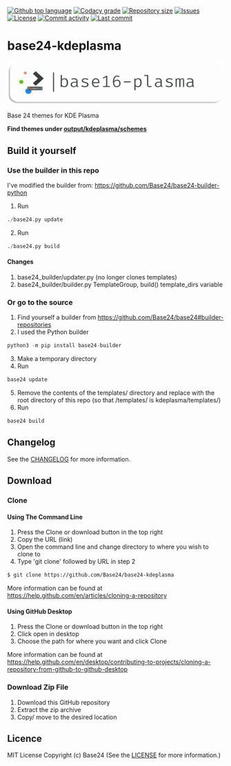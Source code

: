 [![Github top language](https://img.shields.io/github/languages/top/Base24/base24-kdeplasma.svg?style=for-the-badge)](../../)
[![Codacy grade](https://img.shields.io/codacy/grade/[codacy-proj-id].svg?style=for-the-badge)](https://www.codacy.com/manual/Base24/base24-kdeplasma)
[![Repository size](https://img.shields.io/github/repo-size/Base24/base24-kdeplasma.svg?style=for-the-badge)](../../)
[![Issues](https://img.shields.io/github/issues/Base24/base24-kdeplasma.svg?style=for-the-badge)](../../issues)
[![License](https://img.shields.io/github/license/Base24/base24-kdeplasma.svg?style=for-the-badge)](/LICENSE.md)
[![Commit activity](https://img.shields.io/github/commit-activity/m/Base24/base24-kdeplasma.svg?style=for-the-badge)](../../commits/master)
[![Last commit](https://img.shields.io/github/last-commit/Base24/base24-kdeplasma.svg?style=for-the-badge)](../../commits/master)

# base24-kdeplasma

<img src="readme-assets/icons/name.png" alt="Project Icon" width="750">

Base 24 themes for KDE Plasma

**Find themes under [output/kdeplasma/schemes](output/kdeplasma/schemes)**


## Build it yourself
### Use the builder in this repo
I've modified the builder from: https://github.com/Base24/base24-builder-python


1. Run
```python
./base24.py update
```
2. Run
```python
./base24.py build
```

#### Changes

1. base24_builder/updater.py (no longer clones templates)
2. base24_builder/builder.py TemplateGroup, build() template_dirs variable

### Or go to the source
1. Find yourself a builder from https://github.com/Base24/base24#builder-repositories
2. I used the Python builder
```python
python3 -m pip install base24-builder
```
3. Make a temporary directory
4. Run
```python
base24 update
```
5. Remove the contents of the templates/ directory and replace with the root
directory of this repo (so that /templates/ is kdeplasma/templates/)
6. Run
```python
base24 build
```

## Changelog
See the [CHANGELOG](/CHANGELOG.md) for more information.


## Download
### Clone
#### Using The Command Line
1. Press the Clone or download button in the top right
2. Copy the URL (link)
3. Open the command line and change directory to where you wish to
clone to
4. Type 'git clone' followed by URL in step 2
```bash
$ git clone https://github.com/Base24/base24-kdeplasma
```

More information can be found at
<https://help.github.com/en/articles/cloning-a-repository>

#### Using GitHub Desktop
1. Press the Clone or download button in the top right
2. Click open in desktop
3. Choose the path for where you want and click Clone

More information can be found at
<https://help.github.com/en/desktop/contributing-to-projects/cloning-a-repository-from-github-to-github-desktop>

### Download Zip File

1. Download this GitHub repository
2. Extract the zip archive
3. Copy/ move to the desired location


## Licence
MIT License
Copyright (c) Base24
(See the [LICENSE](/LICENSE.md) for more information.)
